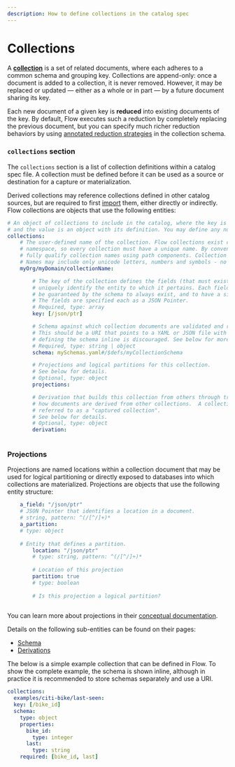 ```yaml
---
description: How to define collections in the catalog spec
---
```


# Collections

A [**collection**](../../concepts/catalog-entities/collections.md) is a set of related documents, where each adheres to a common schema and grouping key. Collections are append-only: once a document is added to a collection, it is never removed. However, it may be replaced or updated — either as a whole or in part — by a future document sharing its key.&#x20;

Each new document of a given key is **reduced** into existing documents of the key. By default, Flow executes such a reduction by completely replacing the previous document, but you can specify much richer reduction behaviors by using [annotated reduction strategies](../reduction-strategies/) in the collection schema.

### `collections` section

The `collections` section is a list of collection definitions within a catalog spec file. A collection must be defined before it can be used as a source or destination for a capture or materialization.

Derived collections may reference collections defined in other catalog sources, but are required to first [import](./#import-section) them, either directly or indirectly. Flow collections are objects that use the following entities:

```yaml
# An object of collections to include in the catalog, where the key is the name of the collection,
# and the value is an object with its definition. You may define any number of collections.
collections:
    # The user-defined name of the collection. Flow collections exist conceptually in a global
    # namespace, so every collection must have a unique name. By convention, slashes are used to
    # fully qualify collection names using path components. Collection names may not be changed.
    # Names may include only unicode letters, numbers and symbols - no spaces or other special characters.
    myOrg/myDomain/collectionName:

        # The key of the collection defines the fields (that must exist) within each document that
        # uniquely identify the entity to which it pertains. Each field that is part of the key must
        # be guaranteed by the schema to always exist, and to have a single possible scalar type.
        # The fields are specified each as a JSON Pointer.
        # Required, type: array
        key: [/json/ptr]

        # Schema against which collection documents are validated and reduced.
        # This should be a URI that points to a YAML or JSON file with the schema;
        # defining the schema inline is discouraged. See below for more details.
        # Required, type: string | object
        schema: mySchemas.yaml#/$defs/myCollectionSchema

        # Projections and logical partitions for this collection.
        # See below for details.
        # Optional, type: object
        projections:

        # Derivation that builds this collection from others through transformations.  This defines
        # how documents are derived from other collections.  A collection without a derivation is
        # referred to as a "captured collection".
        # See below for details.
        # Optional, type: object
        derivation:
        
```

### Projections

Projections are named locations within a collection document that may be used for logical partitioning or directly exposed to databases into which collections are materialized. Projections are objects that use the following entity structure:

```yaml
    a_field: "/json/ptr"
    # JSON Pointer that identifies a location in a document.
    # string, pattern: ^(/[^/]+)*
    a_partition: 
    # type: object
    
    # Entity that defines a partition.
        location: "/json/ptr"
        # type: string, pattern: ^(/[^/]+)*
        
        # Location of this projection
        partition: true
        # type: boolean
        
        # Is this projection a logical partition?     
    
```

You can learn more about projections in their [conceptual documentation](../../concepts/catalog-entities/other-entities.md).

Details on the following sub-entities can be found on their pages:

* [Schema](schemas-and-data-reductions.md)
* [Derivations](derivations/)

The below is a simple example collection that can be defined in Flow. To show the complete example, the schema is shown inline, although in practice it is recommended to store schemas separately and use a URI.&#x20;

```yaml
collections: 
  examples/citi-bike/last-seen: 
  key: [/bike_id] 
  schema: 
    type: object 
    properties: 
      bike_id:
        type: integer
      last: 
        type: string
    required: [bike_id, last]
```



